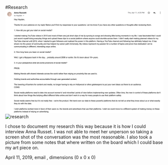 #Research
![research](research1final.jpeg)
![research](research2final.jpeg)

I chose to document my research this way because it is how I could interview Anna Russet. I was not able to meet her unperson so taking a screen shot of the conversation was the most reasonable. I also took a picture from some notes that where written on the board which I could base my art piece on.

April 11, 2019, email , dimensions (0 x 0 x 0)
